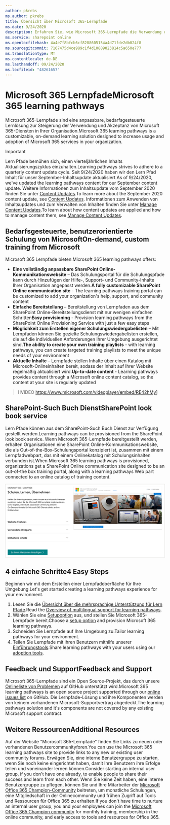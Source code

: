 ```yaml
---
author: pkrebs
ms.author: pkrebs
title: Übersicht über Microsoft 365-Lernpfade
ms.date: 9/24/2020
description: Erfahren Sie, wie Microsoft 365-Lernpfade die Verwendung und Akzeptanz von Microsoft 365-Diensten in Ihrer Organisation beschleunigen können. Lernpfade umfassen ein benutzerdefiniertes SharePoint Online-Webpart und eine moderne Schulungswebsite zur SharePoint Online-Kommunikation, die problemlos für Ihren Microsoft 365-Mandanten bereitgestellt werden kann.
ms.service: sharepoint online
ms.openlocfilehash: 4a4e7f8bfcb6cf8288605154a4d71fde2db024f8
ms.sourcegitcommit: 7167475d4ce989c1f4d10889023814c5a650e777
ms.translationtype: MT
ms.contentlocale: de-DE
ms.lasthandoff: 09/24/2020
ms.locfileid: "48261657"
---
```

# <a name="microsoft-365-learning-pathways"></a><span data-ttu-id="eb2ab-104">Microsoft 365 Lernpfade</span><span class="sxs-lookup"><span data-stu-id="eb2ab-104">Microsoft 365 learning pathways</span></span> 
<span data-ttu-id="eb2ab-105">Microsoft 365-Lernpfade sind eine anpassbare, bedarfsgesteuerte Lernlösung zur Steigerung der Verwendung und Akzeptanz von Microsoft 365-Diensten in Ihrer Organisation.</span><span class="sxs-lookup"><span data-stu-id="eb2ab-105">Microsoft 365 learning pathways is a customizable, on-demand learning solution designed to increase usage and adoption of Microsoft 365 services in your organization.</span></span>    

> [!IMPORTANT]
> <span data-ttu-id="eb2ab-106">Lern Pfade bemühen sich, einen vierteljährlichen Inhalts Aktualisierungszyklus einzuhalten.</span><span class="sxs-lookup"><span data-stu-id="eb2ab-106">Learning pathways strives to adhere to a quarterly content update cycle.</span></span> <span data-ttu-id="eb2ab-107">Seit 9/24/2020 haben wir den Lern Pfad Inhalt für unser September-Inhaltsupdate aktualisiert.</span><span class="sxs-lookup"><span data-stu-id="eb2ab-107">As of 9/24/2020, we've updated the learning pathways content for our September content update.</span></span> <span data-ttu-id="eb2ab-108">Weitere Informationen zum Inhaltsupdate vom September 2020 finden Sie unter [Content Updates](custom_contentupdates.md).</span><span class="sxs-lookup"><span data-stu-id="eb2ab-108">To learn more about the September 2020 content update, see [Content Updates](custom_contentupdates.md).</span></span> <span data-ttu-id="eb2ab-109">Informationen zum Anwenden von Inhaltsupdates und zum Verwalten von Inhalten finden Sie unter [Manage Content Updates](custom_contentupdatesmanage.md).</span><span class="sxs-lookup"><span data-stu-id="eb2ab-109">To learn about how content updates are applied and how to manage content them, see [Manage Content Updates](custom_contentupdatesmanage.md).</span></span>  

## <a name="on-demand-custom-training-from-microsoft"></a><span data-ttu-id="eb2ab-110">Bedarfsgesteuerte, benutzerorientierte Schulung von Microsoft</span><span class="sxs-lookup"><span data-stu-id="eb2ab-110">On-demand, custom training from Microsoft</span></span>

<span data-ttu-id="eb2ab-111">Microsoft 365 Lernpfade bieten:</span><span class="sxs-lookup"><span data-stu-id="eb2ab-111">Microsoft 365 learning pathways offers:</span></span>

- <span data-ttu-id="eb2ab-112">**Eine vollständig anpassbare SharePoint Online-Kommunikationswebsite** – Das Schulungsportal für die Schulungspfade kann durch Hinzufügen der Hilfe-, Support- und Community-Inhalte Ihrer Organisation angepasst werden.</span><span class="sxs-lookup"><span data-stu-id="eb2ab-112">**A fully customizable SharePoint Online communication site** - The learning pathways training portal can be customized to add your organization's help, support, and community content</span></span>
- <span data-ttu-id="eb2ab-113">**Einfache Bereitstellung** – Bereitstellung von Lernpfaden aus dem SharePoint Online-Bereitstellungsdienst mit nur wenigen einfachen Schritten</span><span class="sxs-lookup"><span data-stu-id="eb2ab-113">**Easy provisioning** - Provision learning pathways from the SharePoint Online Provisioning Service with just a few easy steps</span></span>
- <span data-ttu-id="eb2ab-114">**Möglichkeit zum Erstellen eigener Schulungswiedergabelisten** – Mit Lernpfaden können Sie gezielte Schulungswiedergabelisten erstellen, die auf die individuellen Anforderungen Ihrer Umgebung ausgerichtet sind.</span><span class="sxs-lookup"><span data-stu-id="eb2ab-114">**The ability to create your own training playlists** - with learning pathways, you can create targeted training playlists to meet the unique needs of your environment</span></span>
- <span data-ttu-id="eb2ab-115">**Aktuelle Inhalte** – Lernpfade stellen Inhalte über einen Katalog mit Microsoft-Onlineinhalten bereit, sodass der Inhalt auf Ihrer Website regelmäßig aktualisiert wird.</span><span class="sxs-lookup"><span data-stu-id="eb2ab-115">**Up-to-date content** - Learning pathways provides content through a Microsoft online content catalog, so the content at your site is regularly updated</span></span>

> [!VIDEO https://www.microsoft.com/videoplayer/embed/RE42hMy]

## <a name="sharepoint-look-book-service"></a><span data-ttu-id="eb2ab-116">SharePoint-Such Buch Dienst</span><span class="sxs-lookup"><span data-stu-id="eb2ab-116">SharePoint look book service</span></span>
<span data-ttu-id="eb2ab-117">Lern Pfade können aus dem SharePoint-Such Buch Dienst zur Verfügung gestellt werden.</span><span class="sxs-lookup"><span data-stu-id="eb2ab-117">Learning pathways can be provisioned from the SharePoint look book service.</span></span> <span data-ttu-id="eb2ab-118">Wenn Microsoft 365-Lernpfade bereitgestellt werden, erhalten Organisationen eine SharePoint Online-Kommunikationswebsite, die als Out-of-the-Box-Schulungsportal konzipiert ist, zusammen mit einem Lernpfadwebpart, das mit einem Onlinekatalog mit Schulungsinhalten verbunden ist.</span><span class="sxs-lookup"><span data-stu-id="eb2ab-118">When Microsoft 365 learning pathways is provisioned, organizations get a SharePoint Online communication site designed to be an out-of-the box training portal, along with a learning pathways Web part connected to an online catalog of training content.</span></span> 

![Seite zum Anzeigen von SharePoint-Such Büchern](media/cg-provision.png)

## <a name="4-easy-steps"></a><span data-ttu-id="eb2ab-120">4 einfache Schritte</span><span class="sxs-lookup"><span data-stu-id="eb2ab-120">4 Easy Steps</span></span>
<span data-ttu-id="eb2ab-121">Beginnen wir mit dem Erstellen einer Lernpfadoberfläche für Ihre Umgebung.</span><span class="sxs-lookup"><span data-stu-id="eb2ab-121">Let's get started creating a learning pathways experience for your environment.</span></span>
1. <span data-ttu-id="eb2ab-122">Lesen Sie die [Übersicht über die mehrsprachige Unterstützung für Lern Pfade](custom_overview_ml.md).</span><span class="sxs-lookup"><span data-stu-id="eb2ab-122">Read the [Overview of multilingual support for learning pathways](custom_overview_ml.md).</span></span> 
2. <span data-ttu-id="eb2ab-123">Wählen Sie eine [Setupoption](custom_setupoptions.md) aus, und stellen Sie Microsoft 365-Lernpfade bereit.</span><span class="sxs-lookup"><span data-stu-id="eb2ab-123">Choose a [setup option](custom_setupoptions.md) and provision Microsoft 365 learning pathways.</span></span>  
3. <span data-ttu-id="eb2ab-124">Schneiden Sie Lernpfade auf Ihre Umgebung zu.</span><span class="sxs-lookup"><span data-stu-id="eb2ab-124">Tailor learning pathways for your environment.</span></span>
4. <span data-ttu-id="eb2ab-125">Teilen Sie Lernpfade mit ihren Benutzern mithilfe unserer [Einführungstools](driveadoption.md).</span><span class="sxs-lookup"><span data-stu-id="eb2ab-125">Share learning pathways with your users using our [adoption tools](driveadoption.md).</span></span>

## <a name="feedback-and-support"></a><span data-ttu-id="eb2ab-126">Feedback und Support</span><span class="sxs-lookup"><span data-stu-id="eb2ab-126">Feedback and Support</span></span>

<span data-ttu-id="eb2ab-127">Microsoft 365-Lernpfade sind ein Open Source-Projekt, das durch unsere [Onlineliste von Problemen](https://aka.ms/CustomLearningHelp) auf GitHub unterstützt wird.</span><span class="sxs-lookup"><span data-stu-id="eb2ab-127">Microsoft 365 learning pathways is an open source project supported through our [online issues list](https://aka.ms/CustomLearningHelp) on GitHub.</span></span> <span data-ttu-id="eb2ab-128">Die Lernpfade-Lösung und ihre Komponenten werden von keinem vorhandenen Microsoft-Supportvertrag abgedeckt.</span><span class="sxs-lookup"><span data-stu-id="eb2ab-128">The learning pathways solution and it's components are not covered by any existing Microsoft support contract.</span></span>  

## <a name="additional-resources"></a><span data-ttu-id="eb2ab-129">Weitere Ressourcen</span><span class="sxs-lookup"><span data-stu-id="eb2ab-129">Additional Resources</span></span>
<span data-ttu-id="eb2ab-130">Auf der Website "Microsoft 365-Lernpfade" finden Sie Links zu neuen oder vorhandenen Benutzercommunityforen.</span><span class="sxs-lookup"><span data-stu-id="eb2ab-130">You can use the Microsoft 365 learning pathways site to provide links to any new or existing user community forums.</span></span> <span data-ttu-id="eb2ab-131">Erwägen Sie, eine interne Benutzergruppe zu starten, wenn Sie noch keine eingerichtet haben, damit Ihre Benutzern ihre Erfolge teilen und voneinander lernen können.</span><span class="sxs-lookup"><span data-stu-id="eb2ab-131">Consider starting an internal user group, if you don't have one already, to enable people to share their success and learn from each other.</span></span>  <span data-ttu-id="eb2ab-132">Wenn Sie keine Zeit haben, eine interne Benutzergruppe zu pflegen, können Sie und Ihre Mitarbeiter der [Microsoft Office 365 Champion-Community](https://aka.ms/O365Champions) beitreten, um monatliche Schulungen, eine Mitgliedschaft in der Onlinecommunity und frühen Zugriff auf Tools und Ressourcen für Office 365 zu erhalten.</span><span class="sxs-lookup"><span data-stu-id="eb2ab-132">If you don't have time to nurture an internal user group, you and your employees can join the [Microsoft Office 365 Champion community](https://aka.ms/O365Champions) for monthly training, membership in the online community, and early access to tools and resources for Office 365.</span></span>